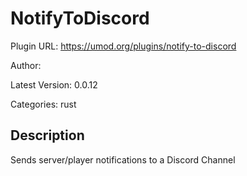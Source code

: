 # NotifyToDiscord

Plugin URL: https://umod.org/plugins/notify-to-discord

Author: 

Latest Version: 0.0.12

Categories: rust

## Description

Sends server/player notifications to a Discord Channel
